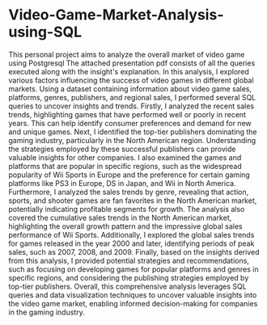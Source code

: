 # Video-Game-Market-Analysis-using-SQL
This personal project aims to analyze the overall market of video game using Postgresql 
The attached presentation pdf consists of all the queries executed along with the insight's explanation.
In this analysis, I explored various factors influencing the success of video games in different global markets. Using a dataset containing information about video game sales, platforms, genres, publishers, and regional sales, I performed several SQL queries to uncover insights and trends.
Firstly, I analyzed the recent sales trends, highlighting games that have performed well or poorly in recent years. This can help identify consumer preferences and demand for new and unique games.
Next, I identified the top-tier publishers dominating the gaming industry, particularly in the North American region. Understanding the strategies employed by these successful publishers can provide valuable insights for other companies.
I also examined the games and platforms that are popular in specific regions, such as the widespread popularity of Wii Sports in Europe and the preference for certain gaming platforms like PS3 in Europe, DS in Japan, and Wii in North America.
Furthermore, I analyzed the sales trends by genre, revealing that action, sports, and shooter games are fan favorites in the North American market, potentially indicating profitable segments for growth.
The analysis also covered the cumulative sales trends in the North American market, highlighting the overall growth pattern and the impressive global sales performance of Wii Sports.
Additionally, I explored the global sales trends for games released in the year 2000 and later, identifying periods of peak sales, such as 2007, 2008, and 2009.
Finally, based on the insights derived from this analysis, I provided potential strategies and recommendations, such as focusing on developing games for popular platforms and genres in specific regions, and considering the publishing strategies employed by top-tier publishers.
Overall, this comprehensive analysis leverages SQL queries and data visualization techniques to uncover valuable insights into the video game market, enabling informed decision-making for companies in the gaming industry.
